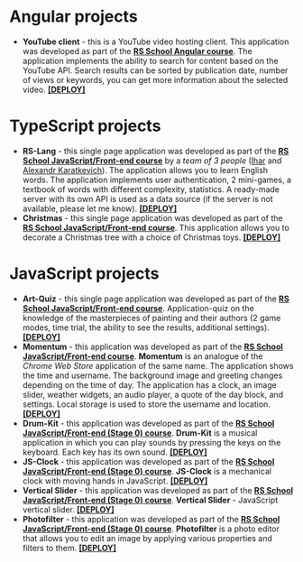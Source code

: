 # Angular projects

- **YouTube client** - this is a YouTube video hosting client. This application was developed as part of the **[RS School Angular course](https://rs.school/angular/)**. The application implements the ability to search for content based on the YouTube API. Search results can be sorted by publication date, number of views or keywords, you can get more information about the selected video. **[[DEPLOY]](https://hauzinski.github.io/My-projects/YouTube-client/)**



# TypeScript projects

- **RS-Lang** - this single page application was developed as part of the **[RS School JavaScript/Front-end course](https://rs.school/js/)** by a *team of 3 people* ([Ihar](https://github.com/Ihar-dev) and [Alexandr Karatkevich](https://github.com/koraleaxandr)). The application allows you to learn English words. The application implements user authentication, 2 mini-games, a textbook of words with different complexity, statistics. A ready-made server with its own API is used as a data source (if the server is not available, please let me know).  **[[DEPLOY]](https://hauzinski.github.io/My-projects/RS-Lang/)**
- **Christmas**  - this single page application was developed as part of the **[RS School JavaScript/Front-end course](https://rs.school/js/)**. This application allows you to decorate a Christmas tree with a choice of Christmas toys. **[[DEPLOY]](https://hauzinski.github.io/My-projects/Christmas/)**



# JavaScript projects

- **Art-Quiz** - this single page application was developed as part of the **[RS School JavaScript/Front-end course](https://rs.school/js/)**. Application-quiz on the knowledge of the masterpieces of painting and their authors (2 game modes, time trial, the ability to see the results, additional settings). **[[DEPLOY]](https://hauzinski.github.io/My-projects/Art-Quiz/)**
- **Momentum** - this application was developed as part of the **[RS School JavaScript/Front-end course](https://rs.school/js/)**. **Momentum** is an analogue of the *Chrome Web Store* application of the same name. The application shows the time and username. The background image and greeting changes depending on the time of day. The application has a clock, an image slider, weather widgets, an audio player, a quote of the day block, and settings. Local storage is used to store the username and location. **[[DEPLOY]](https://hauzinski.github.io/My-projects/Momentum/)**
- **Drum-Kit** - this application was developed as part of the **[RS School JavaScript/Front-end (Stage 0) course](https://rs.school/js-stage0/)**. **Drum-Kit** is a musical application in which you can play sounds by pressing the keys on the keyboard. Each key has its own sound. **[[DEPLOY]](https://hauzinski.github.io/My-projects/Drum-Kit/)**
- **JS-Clock** - this application was developed as part of the **[RS School JavaScript/Front-end (Stage 0) course](https://rs.school/js-stage0/)**. **JS-Clock** is a mechanical clock with moving hands in JavaScript. **[[DEPLOY]](https://hauzinski.github.io/My-projects/JS-Clock/)**
- **Vertical Slider** - this application was developed as part of the **[RS School JavaScript/Front-end (Stage 0) course](https://rs.school/js-stage0/)**. **Vertical Slider** - JavaScript vertical slider. **[[DEPLOY]](https://hauzinski.github.io/My-projects/Vertical-Slider/)**
- **Photofilter** - this application was developed as part of the **[RS School JavaScript/Front-end (Stage 0) course](https://rs.school/js-stage0/)**. **Photofilter** is a photo editor that allows you to edit an image by applying various properties and filters to them. **[[DEPLOY]](https://hauzinski.github.io/My-projects/Photofilter/)**

